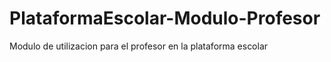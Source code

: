 # PlataformaEscolar-Modulo-Profesor
Modulo de utilizacion para el profesor en la plataforma escolar
